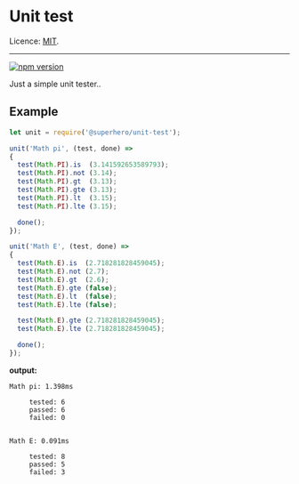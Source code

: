 # Unit test

Licence: [MIT](https://opensource.org/licenses/MIT).

---

[![npm version](https://badge.fury.io/js/%40superhero%2Funit-test.svg)](https://badge.fury.io/js/%40superhero%2Funit-test)

Just a simple unit tester..

## Example

```javascript
let unit = require('@superhero/unit-test');

unit('Math pi', (test, done) =>
{
  test(Math.PI).is  (3.141592653589793);
  test(Math.PI).not (3.14);
  test(Math.PI).gt  (3.13);
  test(Math.PI).gte (3.13);
  test(Math.PI).lt  (3.15);
  test(Math.PI).lte (3.15);

  done();
});

unit('Math E', (test, done) =>
{
  test(Math.E).is  (2.718281828459045);
  test(Math.E).not (2.7);
  test(Math.E).gt  (2.6);
  test(Math.E).gte (false);
  test(Math.E).lt  (false);
  test(Math.E).lte (false);

  test(Math.E).gte (2.718281828459045);
  test(Math.E).lte (2.718281828459045);

  done();
});
```

**output:**

```
Math pi: 1.398ms

	 tested: 6
	 passed: 6
	 failed: 0


Math E: 0.091ms

	 tested: 8
	 passed: 5
	 failed: 3
```
